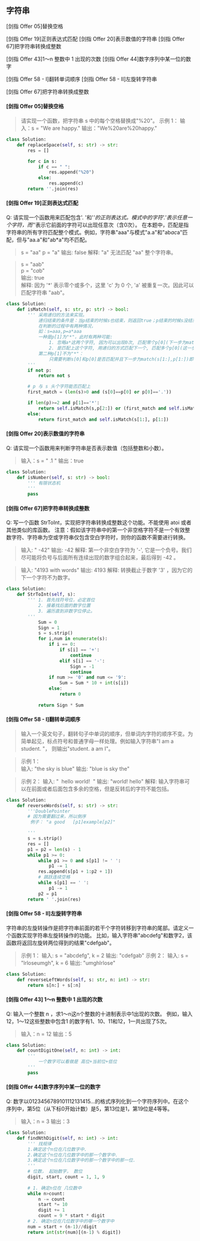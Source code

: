 ## 字符串

[剑指 Offer 05]替换空格

[剑指 Offer 19]正则表达式匹配
[剑指 Offer 20]表示数值的字符串
[剑指 Offer 67]把字符串转换成整数

[剑指 Offer 43]1～n 整数中 1 出现的次数
[剑指 Offer 44]数字序列中某一位的数字

[剑指 Offer 58 - I]翻转单词顺序
[剑指 Offer 58 - II]左旋转字符串

[剑指 Offer 67]把字符串转换成整数



#### [剑指 Offer 05]替换空格

> 请实现一个函数，把字符串 s 中的每个空格替换成"%20"。 
>  示例 1： 
>  输入：s = "We are happy."
>  输出："We%20are%20happy." 


```python
class Solution:
    def replaceSpace(self, s: str) -> str:
        res = []

        for c in s:
            if c == " ":
                res.append("%20")
            else:
                res.append(c)
        return ''.join(res)
```


#### [剑指 Offer 19]正则表达式匹配

Q: 请实现一个函数用来匹配包含'. '和'*'的正则表达式。模式中的字符'.'表示任意一个字符，而'*'表示它前面的字符可以出现任意次（含0次）。
在本题中，匹配是指字符串的所有字符匹配整个模式。例如，字符串"aaa"与模式"a.a"和"ab*ac*a"匹配，但与"aa.a"和"ab*a"均不匹配。 

> s = "aa"
> p = "a"
> 输出: false
> 解释: "a" 无法匹配 "aa" 整个字符串。

> s = "aab"  
> p = "c*a*b"  
> 输出: true  
> 解释: 因为 '*' 表示零个或多个，这里 'c' 为 0 个, 'a' 被重复一次。因此可以匹配字符串 "aab"。  

```python
class Solution:
    def isMatch(self, s: str, p: str) -> bool:
        ''' 采用递归的方法来实现。
            递归结束的条件是：当p结束的时候s也结束，则返回true；p结束的时候s没结束，返回False。
            在判断的过程中有两种情况，
            如：s=aaa,p=a*aaa
            一种是p[1]为"*"，此时有两种可能:
                1. 忽略a*这两个字符, 因为可以出现0次, 匹配零个p[0](下一步为match[s,p[2:]])
                2. 是匹配上这个字符, 用递归的方式匹配下一个, 匹配多个p[0](这一步需要判断s[0]和p[0]是否匹配下一步为match(s[1:],p)，
            第二种p[1]不为"*"：
                只需要判断s[0]和p[0]是否匹配并且下一步为match(s[1:],p[1:])即可，s[0]和p[0]匹配的情况是s[0]==p[0]或者p[0]为“.”
        '''
        if not p:   
            return not s

        # p 与 s 头个字符能否匹配上
        first_match = (len(s)>0 and (s[0]==p[0] or p[0]=='.'))

        if len(p)>=2 and p[1]=='*':
            return self.isMatch(s,p[2:]) or (first_match and self.isMatch(s[1:],p))
        else:
            return first_match and self.isMatch(s[1:], p[1:])

```

#### [剑指 Offer 20]表示数值的字符串
Q: 请实现一个函数用来判断字符串是否表示数值（包括整数和小数）。 


> 输入：s = "    .1  "
> 输出：true

```python
class Solution:
    def isNumber(self, s: str) -> bool:
        ''' 有限状态机
        '''
        pass

```

#### [剑指 Offer 67]把字符串转换成整数

Q: 写一个函数 StrToInt，实现把字符串转换成整数这个功能。不能使用 atoi 或者其他类似的库函数。 
    注意：假如该字符串中的第一个非空格字符不是一个有效整数字符、字符串为空或字符串仅包含空白字符时，则你的函数不需要进行转换。 

> 输入: "   -42"
> 输出: -42
> 解释: 第一个非空白字符为 '-', 它是一个负号。我们尽可能将负号与后面所有连续出现的数字组合起来，最后得到 -42 。

> 输入: "4193 with words"
> 输出: 4193
> 解释: 转换截止于数字 '3' ，因为它的下一个字符不为数字。
```python
class Solution:
    def StrToInt(self, s):
        ''' 1. 首先找符号位，必定首位
            2. 接着找后面的数字位置
            3. 遍历直到非数字位停止。
        '''
            Sum = 0
            Sign = 1
            s = s.strip()
            for i,num in enumerate(s):
                if i == 0:
                    if s[i] == '+':
                        continue
                    elif s[i] == '-':
                        Sign = -1
                        continue
                if num >= '0' and num <= '9':
                    Sum = Sum * 10 + int(s[i])
                else:
                    return 0
            
            return Sign * Sum
```


#### [剑指 Offer 58 - I]翻转单词顺序
> 输入一个英文句子，翻转句子中单词的顺序，但单词内字符的顺序不变。为简单起见，标点符号和普通字母一样处理。例如输入字符串"I am a student. "，
> 则输出"student. a am I"。 
 
>  示例 1：  
>  输入: "the sky is blue"
> 输出: "blue is sky the"

>  示例 2： 
>  输入: "  hello world!  "
> 输出: "world! hello"
> 解释: 输入字符串可以在前面或者后面包含多余的空格，但是反转后的字符不能包括。

```python
class Solution:
    def reverseWords(self, s: str) -> str:
        '''DoublePointer
        # 因为需要翻过来，所以倒序
         例子： "a good   [p1]example[p2]"

        '''
        s = s.strip()
        res = []
        p1 = p2 = len(s) - 1
        while p1 >= 0:
            while p1 >= 0 and s[p1] != ' ':
                p1 -= 1
            res.append(s[p1 + 1:p2 + 1])
            # 跳跃连续空格
            while s[p1] == ' ':  
                p1 -= 1
            p2 = p1
        return ' '.join(res)
```

#### [剑指 Offer 58 - II]左旋转字符串

字符串的左旋转操作是把字符串前面的若干个字符转移到字符串的尾部。请定义一个函数实现字符串左旋转操作的功能。
比如，输入字符串"abcdefg"和数字2，该函数将返回左旋转两位得到的结果"cdefgab"。

>  示例 1： 
>  输入: s = "abcdefg", k = 2
> 输出: "cdefgab"
>  示例 2： 
>  输入: s = "lrloseumgh", k = 6
>  输出: "umghlrlose"

```python
class Solution:
    def reverseLeftWords(self, s: str, n: int) -> str:
        return s[n:] + s[:n]
```






#### [剑指 Offer 43] 1～n 整数中 1 出现的次数
Q:  输入一个整数 n ，求1～n这n个整数的十进制表示中1出现的次数。 
    例如，输入12，1～12这些整数中包含1 的数字有1、10、11和12，1一共出现了5次。 

>  输入：n = 12
>  输出：5

```python
class Solution:
    def countDigitOne(self, n: int) -> int:
        '''
            一个数字可以看做是 高位+当前位+低位
        '''
        pass
```


#### [剑指 Offer 44]数字序列中某一位的数字

Q: 数字以0123456789101112131415…的格式序列化到一个字符序列中。在这个序列中，第5位（从下标0开始计数）是5，第13位是1，第19位是4等等。

> 输入：n = 3
> 输出：3

```python
class Solution:
    def findNthDigit(self, n: int) -> int:
        ''' 找规律
        1.确定这个n位在几位数字中.
        2.确定这个n位在几位数字中的那一个数字中.
        3.确定这个n位在几位数字中的那一个数字中的那一位.
        '''
        # 位数， 起始数字， 数位
        digit, start, count = 1, 1, 9
        
        # 1. 确定n位在 几位数中
        while n>count:
            n -= count
            start *= 10
            digit += 1
            count = 9 * start * digit
        # 2. 确定n位在几位数字中的哪一个数字中
        num = start + (n-1)//digit
        return int(str(num)[(n-1) % digit])
```